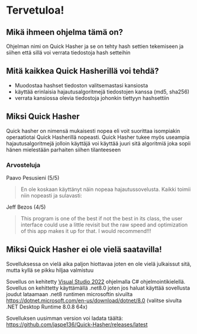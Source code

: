 # Tervetuloa!

## Mikä ihmeen ohjelma tämä on?
Ohjelman nimi on Quick Hasher ja se on tehty hash settien tekemiseen ja siihen että sillä voi verrata tiedostoja hash setteihin

## Mitä kaikkea Quick Hasherillä voi tehdä?
- Muodostaa hashset tiedoston valitsemastasi kansiosta
- käyttää erinlaisia hajautusalgoritmejä tiedostojen kanssa (md5, sha256)
- verrata kansiossa olevia tiedostoja johonkin tiettyyn hashsettiin

## Miksi Quick Hasher
Quick hasher on nimensä mukaisesti nopea eli voit suorittaa isompiakin operaatiotai Quick Hasherillä nopeasti. Quick Hasher tukee myös useampia hajautusalgoritmejä jolloin käyttäjä voi käyttää juuri sitä algoritmiä joka sopii hänen mielestään parhaiten siihen tilanteeseen
### Arvosteluja
Paavo Pesusieni (5/5)
> En ole koskaan käyttänyt näin nopeaa hajautussovelusta. Kaikki toimii niin nopeasti ja sulavasti:

Jeff Bezos (4/5)
> This program is one of the best if not the best in its class, the user interface could use a little revisit but the raw speed and optimization of this app makes it up for that. I would recommend!!!

## Miksi Quick Hasher ei ole vielä saatavilla!
Sovelluksessa on vielä aika paljon hiottavaa joten en ole vielä julkaissut sitä, mutta kyllä se pikku hiljaa valmistuu



Sovellus on kehitetty [Visual Studio 2022](https://visualstudio.microsoft.com/downloads/) ohjelmalla C# ohjelmointikielellä. Sovellus on kehittetty käyttämällä .net8.0 joten jos haluat käyttää sovellusta joudut lataamaan .net8 runtimen microsoftin sivuilta https://dotnet.microsoft.com/en-us/download/dotnet/8.0 (valitse sivulta .NET Desktop Runtime 8.0.8 64x)

Sovelluksen uusimman version voi ladata täältä: https://github.com/jaspe136/Quick-Hasher/releases/latest

